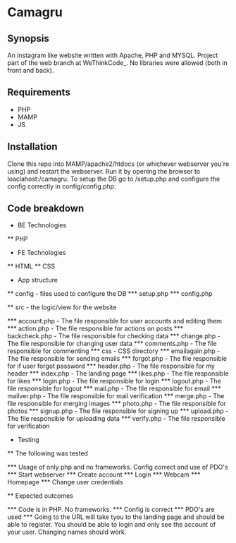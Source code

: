 # Camagru

## Synopsis

An instagram like website written with Apache, PHP and MYSQL. Project part of the web branch at WeThinkCode_.
No libraries were allowed (both in front and back).

## Requirements

* PHP
* MAMP
* JS

## Installation 

Clone this repo into MAMP/apache2/htdocs (or whichever webserver you're using) and restart the webserver. Run it by opening the browser to loaclahost:<webserver port>/camagru. To setup the DB go to /setup.php and configure the config correctly in config/config.php. 

## Code breakdown

* BE Technologies

** PHP


* FE Technologies 

** HTML 
** CSS

* App structure

** config - files used to configure the DB
*** setup.php
*** config.php

** src - the logic/view for the website

*** account.php - The file responsible for user accounts and editing them
*** action.php - The file responsible for actions on posts
*** backcheck.php - The file responsible for checking data
*** change.php - The file responsible for changing user data
*** comments.php - The file responsible for commenting
*** css - CSS directory
*** emailagain.php - The file responsible for sending emails
*** forgot.php - The file responsible for if user forgot password
*** header.php - The file responsible for my header
*** index.php - The landing page
*** likes.php - The file responsible for likes
*** login.php - The file responsible for login
*** logout.php - The file responsible for logout
*** mail.php - The file responsible for email
*** mailver.php - The file responsible for mail verification 
*** merge.php - The file responsible for merging images
*** photo.php - The file responsible for photos
*** signup.php - The file responsible for signing up 
*** upload.php - The file responsible for uploading data
*** verify.php - The file responsible for verification 

* Testing

** The following was tested

*** Usage of only php and no frameworks. Config correct and use of PDO's
*** Start webserver
*** Create account
*** Login
*** Webcam
*** Homepage
*** Change user credentials

** Expected outcomes

*** Code is in PHP. No frameworks.
*** Config is correct
*** PDO's are used
*** Going to the URL will take tyou to the landing page and should be able to register. You should be able to login and only see the account of your user. Changing names should work. 
